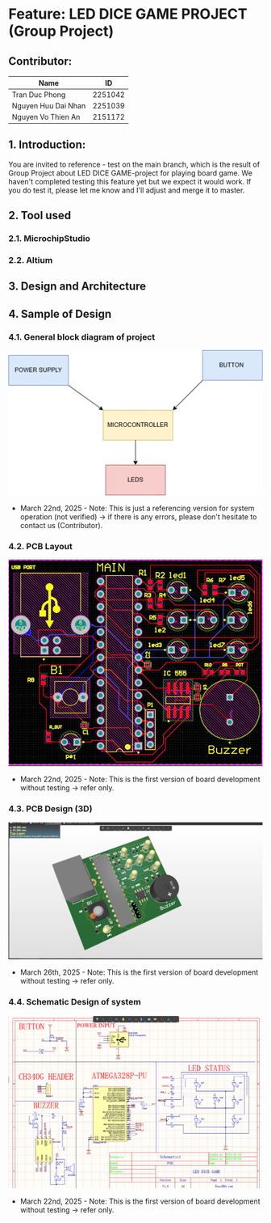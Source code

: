 # Feature: LED DICE GAME PROJECT (Group Project)

## Contributor: 
|       Name             |              ID               |
|------------------------|-------------------------------|
| Tran Duc Phong         |            2251042            |
| Nguyen Huu Dai Nhan    |            2251039            |
| Nguyen Vo Thien An     |            2151172            |

## 1. Introduction: 
You are invited to reference - test on the main branch, which is the result of Group Project about LED DICE GAME-project for playing board game. We haven't completed testing this feature yet but we expect it would work. If you do test it, please let me know and I'll adjust and merge it to master.

## 2. Tool used

### 2.1. MicrochipStudio 

### 2.2. Altium

## 3. Design and Architecture


## 4. Sample of Design
### 4.1. General block diagram of project
![alt text](<Document/Block diagram.jpg>)
- March 22nd, 2025 - Note: This is just a referencing version for system operation (not verified) -> if there is any errors, please don't hesitate to contact us (Contributor).

### 4.2. PCB Layout
![alt text](<Picture/PCB layout.jpg>)
- March 22nd, 2025 - Note: This is the first version of board development without testing -> refer only.

### 4.3. PCB Design (3D)
![alt text](<Picture/PCB 3D.jpg>)
- March 26th, 2025 - Note: This is the first version of board development without testing -> refer only.

### 4.4. Schematic Design of system
![alt text](<Picture/Schematic.png>)
- March 22nd, 2025 - Note: This is the first version of board development without testing -> refer only.

